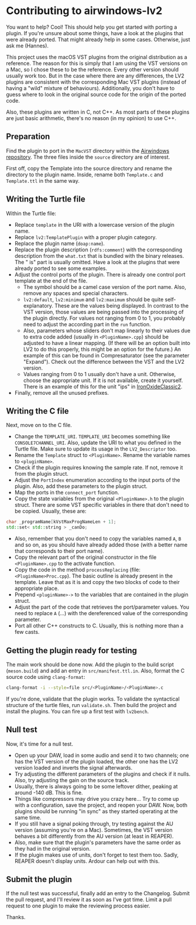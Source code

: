 # Contributing to airwindows-lv2

You want to help? Cool! This should help you get started with porting a plugin. If you're unsure about some things, have a look at the plugins that were already ported. That might already help in some cases. Otherwise, just ask me (Hannes).

This project uses the macOS VST plugins from the original distribution as a reference. The reason for this is simply that I am using the VST versions on a Mac, so I chose these to be the reference. Every other version should usually work too. But in the case where there are any differences, the LV2 plugins are consistent with the corresponding Mac VST plugins (instead of having a "wild" mixture of behaviours). Additionally, you don't have to guess where to look in the original source code for the origin of the ported code.

Also, these plugins are written in C, not C++. As most parts of these plugins are just basic arithmetic, there's no reason (in my opinion) to use C++.

## Preparation

Find the plugin to port in the `MacVST` directory within the [Airwindows repository](https://github.com/airwindows/airwindows).
The three files inside the `source` directory are of interest.

First off, copy the Template into the source directory and rename the directory to the plugin name.
Inside, rename both `Template.c` and `Template.ttl` in the same way.

## Writing the Turtle file

Within the Turtle file:
- Replace `template` in the URI with a lowercase version of the plugin name.
- Replace `lv2:TemplatePlugin` with a proper plugin category.
- Replace the plugin name (`doap:name`).
- Replace the plugin description (`rdfs:comment`) with the corresponding description from the `what.txt` that is bundled with the binary releases. The "<PluginName> is" part is usually omitted. Have a look at the plugins that were already ported to see some examples.
- Adjust the control ports of the plugin. There is already one control port template at the end of the file.
	- The symbol should be a camel case version of the port name. Also, remove any spaces and special characters.
	- `lv2:default`, `lv2:minimum` and `lv2:maximum` should be quite self-explanatory. These are the values being displayed. In contrast to the VST version, those values are being passed into the processing of the plugin directly. For values not ranging from 0 to 1, you probably need to adjust the according part in the `run` function.
	- Also, parameters whose sliders don't map linearly to their values due to extra code added (usually in `<PluginName>.cpp`) should be adjusted to have a linear mapping. (If there will be an option built into LV2 to do this properly, this might be an option for the future.) An example of this can be found in Compresaturator (see the parameter "Expand"). Check out the difference between the VST and the LV2 version.
	- Values ranging from 0 to 1 usually don't have a unit. Otherwise, choose the appropriate unit. If it is not available, create it yourself. There is an example of this for the unit "ips" in [IronOxideClassic2](src/IronOxideClassic2/IronOxideClassic2.ttl).
- Finally, remove all the unused prefixes.

## Writing the C file

Next, move on to the C file.
- Change the `TEMPLATE_URI`. `TEMPLATE_URI` becomes something like `CONSOLE7CHANNEL_URI`. Also, update the URI to what you defined in the Turtle file. Make sure to update its usage in the `LV2_Descriptor` too.
- Rename the `Template` struct to `<PluginName>`. Rename the variable names to `<pluginName>`.
- Check if the plugin requires knowing the sample rate. If not, remove it from the plugin struct.
- Adjust the `PortIndex` enumeration according to the input ports of the plugin. Also, add these parameters to the plugin struct.
- Map the ports in the `connect_port` function.
- Copy the state variables from the original `<PluginName>.h` to the plugin struct. There are some VST specific variables in there that don't need to be copied. Usually, these are:
```c++
char _programName[kVstMaxProgNameLen + 1];
std::set< std::string > _canDo;
```
- Also, remember that you don't need to copy the variables named `A`, `B` and so on, as you should have already added those (with a better name that corresponds to their port name).
- Copy the relevant part of the original constructor in the file `<PluginName>.cpp` to the activate function.
- Copy the code in the method `processReplacing` (file: `<PluginName>Proc.cpp`). The basic outline is already present in the template. Leave that as it is and copy the two blocks of code to their appropriate place.
- Prepend `<pluginName>->` to the variables that are contained in the plugin struct.
- Adjust the part of the code that retrieves the port/parameter values. You need to replace `A` (...) with the dereferenced value of the corresponding parameter.
- Port all other C++ constructs to C. Usually, this is nothing more than a few casts.

## Getting the plugin ready for testing

The main work should be done now. Add the plugin to the build script (`meson.build`) and add an entry in `src/manifest.ttl.in`. Also, format the C source code using `clang-format`:

```bash
clang-format -i --style=file src/<PluginName>/<PluginName>.c
```

If you're done, validate that the plugin works. To validate the syntactical structure of the turtle files, run `validate.sh`. Then build the project and install the plugins. You can fire up a first test with `lv2bench`.

## Null test

Now, it's time for a null test.

- Open up your DAW, load in some audio and send it to two channels; one has the VST version of the plugin loaded, the other one has the LV2 version loaded and inverts the signal afterwards.
- Try adjusting the different parameters of the plugins and check if it nulls. Also, try adjusting the gain on the source track.
- Usually, there is always going to be some leftover dither, peaking at around -140 dB. This is fine.
- Things like compressors may drive you crazy here... Try to come up with a configuration, save the project, and reopen your DAW. Now, both plugins should be running "in sync" as they started operating at the same time.
- If you still have a signal poking through, try testing against the AU version (assuming you're on a Mac). Sometimes, the VST version behaves a bit differently from the AU version (at least in REAPER).
- Also, make sure that the plugin's parameters have the same order as they had in the original version.
- If the plugin makes use of units, don't forget to test them too. Sadly, REAPER doesn't display units. Ardour can help out with this.

## Submit the plugin

If the null test was successful, finally add an entry to the Changelog. Submit the pull request, and I'll review it as soon as I've got time. Limit a pull request to one plugin to make the reviewing process easier.

Thanks.
